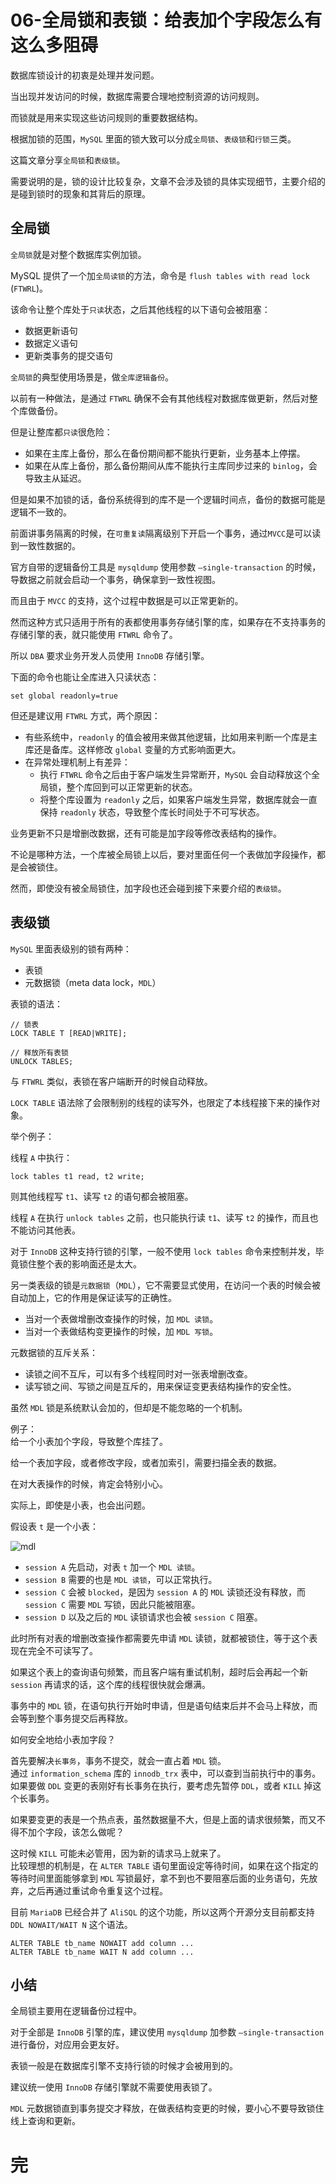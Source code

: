 # 06-全局锁和表锁：给表加个字段怎么有这么多阻碍

数据库锁设计的初衷是处理并发问题。

当出现并发访问的时候，数据库需要合理地控制资源的访问规则。

而锁就是用来实现这些访问规则的重要数据结构。

根据加锁的范围，`MySQL` 里面的锁大致可以分成`全局锁`、`表级锁`和`行锁`三类。

这篇文章分享`全局锁`和`表级锁`。

需要说明的是，锁的设计比较复杂，文章不会涉及锁的具体实现细节，主要介绍的是碰到锁时的现象和其背后的原理。

## 全局锁

`全局锁`就是对整个数据库实例加锁。

MySQL 提供了一个加`全局读锁`的方法，命令是 `flush tables with read lock` (`FTWRL`)。

该命令让整个库处于`只读`状态，之后其他线程的以下语句会被阻塞：
- 数据更新语句
- 数据定义语句
- 更新类事务的提交语句

`全局锁`的典型使用场景是，做`全库逻辑备份`。

以前有一种做法，是通过 `FTWRL` 确保不会有其他线程对数据库做更新，然后对整个库做备份。

但是让整库都`只读`很危险：
- 如果在主库上备份，那么在备份期间都不能执行更新，业务基本上停摆。
- 如果在从库上备份，那么备份期间从库不能执行主库同步过来的 `binlog`，会导致主从延迟。

但是如果不加锁的话，备份系统得到的库不是一个逻辑时间点，备份的数据可能是逻辑不一致的。

前面讲事务隔离的时候，在`可重复读`隔离级别下开启一个事务，通过`MVCC`是可以读到一致性数据的。

官方自带的逻辑备份工具是 `mysqldump` 使用参数 `–single-transaction` 的时候，导数据之前就会启动一个事务，确保拿到一致性视图。

而且由于 `MVCC` 的支持，这个过程中数据是可以正常更新的。

然而这种方式只适用于所有的表都使用事务存储引擎的库，如果存在不支持事务的存储引擎的表，就只能使用 `FTWRL` 命令了。

所以 `DBA` 要求业务开发人员使用 `InnoDB` 存储引擎。

下面的命令也能让全库进入只读状态：

    set global readonly=true

但还是建议用 `FTWRL` 方式，两个原因：
- 有些系统中，`readonly` 的值会被用来做其他逻辑，比如用来判断一个库是主库还是备库。这样修改 `global` 变量的方式影响面更大。
- 在异常处理机制上有差异：
  - 执行 `FTWRL` 命令之后由于客户端发生异常断开，`MySQL` 会自动释放这个全局锁，整个库回到可以正常更新的状态。
  - 将整个库设置为 `readonly` 之后，如果客户端发生异常，数据库就会一直保持 `readonly` 状态，导致整个库长时间处于不可写状态。


业务更新不只是增删改数据，还有可能是加字段等修改表结构的操作。

不论是哪种方法，一个库被全局锁上以后，要对里面任何一个表做加字段操作，都是会被锁住。

然而，即使没有被全局锁住，加字段也还会碰到接下来要介绍的`表级锁`。

## 表级锁

`MySQL` 里面表级别的锁有两种：
- 表锁
- 元数据锁（meta data lock，`MDL`）

表锁的语法：

    // 锁表
    LOCK TABLE T [READ|WRITE];

    // 释放所有表锁
    UNLOCK TABLES;

与 `FTWRL` 类似，表锁在客户端断开的时候自动释放。

`LOCK TABLE` 语法除了会限制别的线程的读写外，也限定了本线程接下来的操作对象。

举个例子：

线程 `A` 中执行：

    lock tables t1 read, t2 write;
    
则其他线程写 `t1`、读写 `t2` 的语句都会被阻塞。

线程 `A` 在执行 `unlock tables` 之前，也只能执行读 `t1`、读写 `t2` 的操作，而且也不能访问其他表。

对于 `InnoDB` 这种支持行锁的引擎，一般不使用 `lock tables` 命令来控制并发，毕竟锁住整个表的影响面还是太大。


另一类表级的锁是`元数据锁`（`MDL`），它不需要显式使用，在访问一个表的时候会被自动加上，它的作用是保证读写的正确性。
- 当对一个表做增删改查操作的时候，加 `MDL 读锁`。
- 当对一个表做结构变更操作的时候，加 `MDL 写锁`。

元数据锁的互斥关系：
- 读锁之间不互斥，可以有多个线程同时对一张表增删改查。
- 读写锁之间、写锁之间是互斥的，用来保证变更表结构操作的安全性。

虽然 `MDL` 锁是系统默认会加的，但却是不能忽略的一个机制。

例子：  
给一个小表加个字段，导致整个库挂了。

给一个表加字段，或者修改字段，或者加索引，需要扫描全表的数据。

在对大表操作的时候，肯定会特别小心。

实际上，即使是小表，也会出问题。

假设表 `t` 是一个小表：

![mdl](./img06/mdl.jpeg)

- `session A` 先启动，对表 `t` 加一个 `MDL 读锁`。
- `session B` 需要的也是 `MDL 读锁`，可以正常执行。
- `session C` 会被 `blocked`，是因为 `session A` 的 `MDL` 读锁还没有释放，而 `session C` 需要 `MDL` 写锁，因此只能被阻塞。
- `session D` 以及之后的 `MDL` 读锁请求也会被 `session C` 阻塞。

此时所有对表的增删改查操作都需要先申请 `MDL` 读锁，就都被锁住，等于这个表现在完全不可读写了。

如果这个表上的查询语句频繁，而且客户端有重试机制，超时后会再起一个新 `session` 再请求的话，这个库的线程很快就会爆满。

事务中的 `MDL` 锁，在语句执行开始时申请，但是语句结束后并不会马上释放，而会等到整个事务提交后再释放。

如何安全地给小表加字段？

首先要解决`长事务`，事务不提交，就会一直占着 `MDL` 锁。  
通过 `information_schema` 库的 `innodb_trx` 表中，可以查到当前执行中的事务。  
如果要做 `DDL` 变更的表刚好有长事务在执行，要考虑先暂停 `DDL`，或者 `KILL` 掉这个长事务。

如果要变更的表是一个热点表，虽然数据量不大，但是上面的请求很频繁，而又不得不加个字段，该怎么做呢？

这时候 `KILL` 可能未必管用，因为新的请求马上就来了。  
比较理想的机制是，在 `ALTER TABLE` 语句里面设定等待时间，如果在这个指定的等待时间里面能够拿到 `MDL` 写锁最好，拿不到也不要阻塞后面的业务语句，先放弃，之后再通过重试命令重复这个过程。

目前 `MariaDB` 已经合并了 `AliSQL` 的这个功能，所以这两个开源分支目前都支持 `DDL NOWAIT/WAIT N` 这个语法。

    ALTER TABLE tb_name NOWAIT add column ...
    ALTER TABLE tb_name WAIT N add column ...

## 小结

全局锁主要用在逻辑备份过程中。

对于全部是 `InnoDB` 引擎的库，建议使用 `mysqldump` 加参数 `–single-transaction` 进行备份，对应用会更友好。

表锁一般是在数据库引擎不支持行锁的时候才会被用到的。

建议统一使用 `InnoDB` 存储引擎就不需要使用表锁了。

`MDL` 元数据锁直到事务提交才释放，在做表结构变更的时候，要小心不要导致锁住线上查询和更新。

# 完